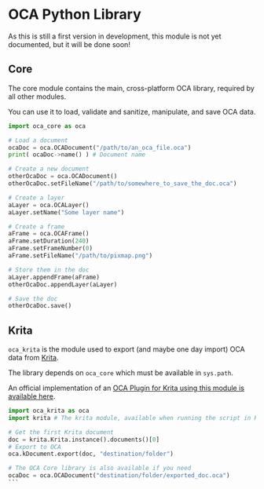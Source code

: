 # OCA Python Library

As this is still a first version in development, this module is not yet documented, but it will be done soon!

## Core

The core module contains the main, cross-platform OCA library, required by all other modules.

You can use it to load, validate and sanitize, manipulate, and save OCA data.

```py
import oca_core as oca

# Load a document
ocaDoc = oca.OCADocument("/path/to/an_oca_file.oca")
print( ocaDoc->name() ) # Document name

# Create a new document
otherOcaDoc = oca.OCADocument()
otherOcaDoc.setFileName("/path/to/somewhere_to_save_the_doc.oca")

# Create a layer
aLayer = oca.OCALayer()
aLayer.setName("Some layer name")

# Create a frame
aFrame = oca.OCAFrame()
aFrame.setDuration(240)
aFrame.setFrameNumber(0)
aFrame.setFileName("/path/to/pixmap.png")

# Store them in the doc
aLayer.appendFrame(aFrame)
otherOcaDoc.appendLayer(aLayer)

# Save the doc
otherOcaDoc.save()

```

## Krita

`oca_krita` is the module used to export (and maybe one day import) OCA data from [Krita](http://krita.org).

The library depends on `oca_core` which must be available in `sys.path`.

An official implementation of an [OCA Plugin for Krita using this module is available here](https://codeberg.org/OCA/OCA-Krita).

````py
import oca_krita as oca
import krita # The krita module, available when running the script in Krita

# Get the first Krita document
doc = krita.Krita.instance().documents()[0]
# Export to OCA
oca.kDocument.export(doc, "destination/folder")

# The OCA Core library is also available if you need
ocaDoc = oca.OCADocument("destination/folder/exported_doc.oca")
```